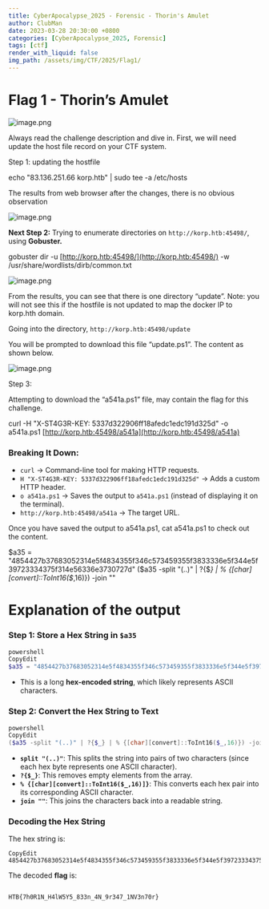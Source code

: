 ```yaml
---
title: CyberApocalypse_2025 - Forensic - Thorin's Amulet
author: ClubMan
date: 2023-03-28 20:30:00 +0800
categories: [CyberApocalypse_2025, Forensic]
tags: [ctf]
render_with_liquid: false
img_path: /assets/img/CTF/2025/Flag1/
---
```


# Flag 1 - Thorin’s Amulet

![image.png](image.png)

Always read the challenge description and dive in. First, we will need update the host file record on your CTF system.

Step 1: updating the hostfile

echo "83.136.251.66 korp.htb" | sudo tee -a /etc/hosts

The results from web browser after the changes, there is no obvious observation

![image.png](image%201.png)

**Next Step 2:**
Trying to enumerate directories on `http://korp.htb:45498/`, using **Gobuster.**

gobuster dir -u [http://korp.htb:45498/](http://korp.htb:45498/) -w /usr/share/wordlists/dirb/common.txt

![image.png](image%202.png)

From the results, you can see that there is one directory “update”. Note: you will not see this if the hostfile is not updated to map the docker IP to korp.hth domain. 

 Going into the directory, `http://korp.htb:45498/update`

You will be prompted to download this file “update.ps1”. The content as shown below. 

![image.png](image%203.png)

Step 3:

Attempting to download the “a541a.ps1” file, may contain the flag for this challenge.

curl -H "X-ST4G3R-KEY: 5337d322906ff18afedc1edc191d325d" -o a541a.ps1 [http://korp.htb:45498/a541a](http://korp.htb:45498/a541a)

### **Breaking It Down:**

- `curl` → Command-line tool for making HTTP requests.
- `H "X-ST4G3R-KEY: 5337d322906ff18afedc1edc191d325d"` → Adds a custom HTTP header.
- `o a541a.ps1` → Saves the output to `a541a.ps1` (instead of displaying it on the terminal).
- `http://korp.htb:45498/a541a` → The target URL.

Once you have saved the output to a541a.ps1, cat a541a.ps1 to check out the content.

$a35 = "4854427b37683052314e5f4834355f346c573459355f3833336e5f344e5f39723334375f314e56336e3730727d"
($a35 -split "(..)" | ?{$*} | % {[char][convert]::ToInt16($*,16)}) -join ""

# Explanation of the output

### **Step 1: Store a Hex String in `$a35`**

```powershell
powershell
CopyEdit
$a35 = "4854427b37683052314e5f4834355f346c573459355f3833336e5f344e5f39723334375f314e56336e3730727d"

```

- This is a long **hex-encoded string**, which likely represents ASCII characters.

### **Step 2: Convert the Hex String to Text**

```powershell
powershell
CopyEdit
($a35 -split "(..)" | ?{$_} | % {[char][convert]::ToInt16($_,16)}) -join ""

```

- **`split "(..)"`**: This splits the string into pairs of two characters (since each hex byte represents one ASCII character).
- **`?{$_}`**: This removes empty elements from the array.
- **`% {[char][convert]::ToInt16($_,16)]}`**: This converts each hex pair into its corresponding ASCII character.
- **`join ""`**: This joins the characters back into a readable string.

### **Decoding the Hex String**

The hex string is:

```
CopyEdit
4854427b37683052314e5f4834355f346c573459355f3833336e5f344e5f39723334375f314e56336e3730727d

```

The decoded **flag** is:

```

HTB{7h0R1N_H4lW5Y5_833n_4N_9r347_1NV3n70r}
```






